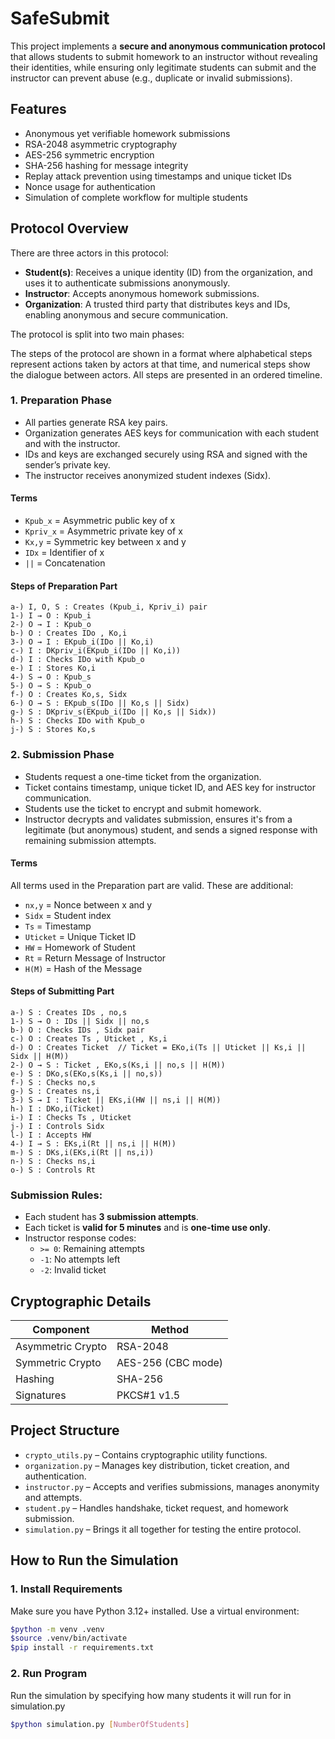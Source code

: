 # SafeSubmit

This project implements a **secure and anonymous communication protocol** that allows students to submit homework to an instructor without revealing their identities, while ensuring only legitimate students can submit and the instructor can prevent abuse (e.g., duplicate or invalid submissions).

## Features

- Anonymous yet verifiable homework submissions
- RSA-2048 asymmetric cryptography
- AES-256 symmetric encryption
- SHA-256 hashing for message integrity
- Replay attack prevention using timestamps and unique ticket IDs
- Nonce usage for authentication
- Simulation of complete workflow for multiple students

## Protocol Overview

There are three actors in this protocol:

- **Student(s)**: Receives a unique identity (ID) from the organization, and uses it to authenticate submissions anonymously.
- **Instructor**: Accepts anonymous homework submissions.
- **Organization**: A trusted third party that distributes keys and IDs, enabling anonymous and secure communication.

The protocol is split into two main phases:

The steps of the protocol are shown in a format where alphabetical steps represent actions taken by actors at that time, and numerical steps show the dialogue between actors. All steps are presented in an ordered timeline.

### 1. Preparation Phase
- All parties generate RSA key pairs.
- Organization generates AES keys for communication with each student and with the instructor.
- IDs and keys are exchanged securely using RSA and signed with the sender’s private key.
- The instructor receives anonymized student indexes (Sidx).

#### Terms

- `Kpub_x` = Asymmetric public key of x  
- `Kpriv_x` = Asymmetric private key of x  
- `Kx,y` = Symmetric key between x and y  
- `IDx` = Identifier of x  
- `||` = Concatenation  

#### Steps of Preparation Part

```
a-) I, O, S : Creates (Kpub_i, Kpriv_i) pair  
1-) I → O : Kpub_i  
2-) O → I : Kpub_o  
b-) O : Creates IDo , Ko,i  
3-) O → I : EKpub_i(IDo || Ko,i)  
c-) I : DKpriv_i(EKpub_i(IDo || Ko,i))  
d-) I : Checks IDo with Kpub_o  
e-) I : Stores Ko,i  
4-) S → O : Kpub_s  
5-) O → S : Kpub_o  
f-) O : Creates Ko,s, Sidx  
6-) O → S : EKpub_s(IDo || Ko,s || Sidx)  
g-) S : DKpriv_s(EKpub_i(IDo || Ko,s || Sidx))  
h-) S : Checks IDo with Kpub_o  
j-) S : Stores Ko,s  
```

### 2. Submission Phase
- Students request a one-time ticket from the organization.
- Ticket contains timestamp, unique ticket ID, and AES key for instructor communication.
- Students use the ticket to encrypt and submit homework.
- Instructor decrypts and validates submission, ensures it's from a legitimate (but anonymous) student, and sends a signed response with remaining submission attempts.

#### Terms

All terms used in the Preparation part are valid. These are additional:

- `nx,y` = Nonce between x and y  
- `Sidx` = Student index  
- `Ts` = Timestamp  
- `Uticket` = Unique Ticket ID  
- `HW` = Homework of Student  
- `Rt` = Return Message of Instructor  
- `H(M)` = Hash of the Message  

#### Steps of Submitting Part

```
a-) S : Creates IDs , no,s  
1-) S → O : IDs || Sidx || no,s  
b-) O : Checks IDs , Sidx pair  
c-) O : Creates Ts , Uticket , Ks,i  
d-) O : Creates Ticket  // Ticket = EKo,i(Ts || Uticket || Ks,i || Sidx || H(M))  
2-) O → S : Ticket , EKo,s(Ks,i || no,s || H(M))  
e-) S : DKo,s(EKo,s(Ks,i || no,s))  
f-) S : Checks no,s  
g-) S : Creates ns,i  
3-) S → I : Ticket || EKs,i(HW || ns,i || H(M))  
h-) I : DKo,i(Ticket)  
i-) I : Checks Ts , Uticket  
j-) I : Controls Sidx  
l-) I : Accepts HW  
4-) I → S : EKs,i(Rt || ns,i || H(M))  
m-) S : DKs,i(EKs,i(Rt || ns,i))  
n-) S : Checks ns,i  
o-) S : Controls Rt  
```

### Submission Rules:
- Each student has **3 submission attempts**.
- Each ticket is **valid for 5 minutes** and is **one-time use only**.
- Instructor response codes:
  - `>= 0`: Remaining attempts
  - `-1`: No attempts left
  - `-2`: Invalid ticket

## Cryptographic Details

| Component         | Method       |
|------------------|--------------|
| Asymmetric Crypto| RSA-2048     |
| Symmetric Crypto | AES-256 (CBC mode) |
| Hashing          | SHA-256      |
| Signatures       | PKCS#1 v1.5  |



## Project Structure

- `crypto_utils.py` – Contains cryptographic utility functions.
- `organization.py` – Manages key distribution, ticket creation, and authentication.
- `instructor.py` – Accepts and verifies submissions, manages anonymity and attempts.
- `student.py` – Handles handshake, ticket request, and homework submission.
- `simulation.py` – Brings it all together for testing the entire protocol.


## How to Run the Simulation

### 1. Install Requirements

Make sure you have Python 3.12+ installed. Use a virtual environment:

```bash
$python -m venv .venv
$source .venv/bin/activate
$pip install -r requirements.txt
```

### 2. Run Program
Run the simulation by specifying how many students it will run for in simulation.py

```bash
$python simulation.py [NumberOfStudents]
```
